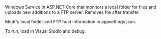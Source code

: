 Windows Service in ASP.NET Core that monitors a local folder for files and uploads new additions to a FTP server. Removes file after transfer.

Modify local folder and FTP host information in appsettings.json.

To run, load in Visual Studio and debug.